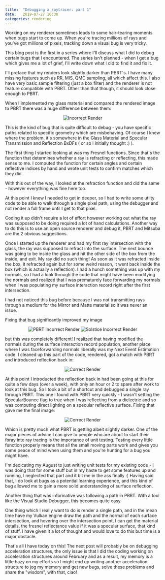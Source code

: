 ```yaml
---
title:  "Debugging a raytracer: part 1"
date:   2019-07-27 10:30
categories: rendering
---
```

Working on my renderer sometimes leads to some hair-tearing moments when bugs start to come up. When you're tracing millions of rays and you've got millions of pixels, tracking down a visual bug is very tricky. 

This blog post is the first in a series where I'll discuss what I did to debug certain bugs that I encountered. The series isn't planned - when I get a bug which gives me a lot of grief, I'll write down what I did to find it and fix it. 

I'll preface that my renders look slightly darker than PBRT's. I have many missing features such as RR, MIS, QMC sampling, all which affect this. I also have very basic sample filtering (just a box filter) and the renderer is not feature compatible with PBRT. Other than that though, it should look close enough to PBRT.

When I implemented my glass material and compared the rendered image to PBRT there was a huge difference between them:

<p align="center">
<img src="{{ site.url }}/assets/posts/debugging_rt_part1/wrongRender.jpg" alt="Incorrect Render">
</p>

This is the kind of bug that is quite difficult to debug - you have specific paths related to specific geometry which are misbehaving. Of course I knew where the problem, it's somewhere in the Glass Material and Specular Transmission and Reflection BxDFs ( or so I initially thought :) ). 

The first thing I started looking at was my Fresnel functions. Since that's the function that determines whether a ray is refracting or reflecting, this made sense to me. I computed the function for certain angles and certain reflective indices by hand and wrote unit tests to confirm matches which they did. 

With this out of the way, I looked at the refraction function and did the same - however everything was fine here too.

At this point I knew I needed to get in deeper, so I had to write some utlity code to be able to walk through a single pixel path, using the debugger and not render a full frame until I get to that pixel.

Coding it up didn't require a lot of effort however working out what the ray was supposed to be doing required a lot of hand calculations. Another way to do this is to use an open source renderer and debug it, PBRT and Mitsuba are the 2 obvious suggestions.

Once I started up the renderer and had my first ray intersection with the glass, the ray was supposed to refract into the surface. The next bounce was going to be inside the glass and hit the other side of the box from the inside, and exit. My ray did no such thing! As soon as it was refracted inside the box, it refracted again but for some weird reason, it went back inside the box (which is actually a reflection). I had a hunch something was up with my normals, so I had a look through the code that might have been modifying the normals and realized that I was prematurely face forwarding my normals when I was populating my surface interaction record right after the first intersection.

I had not noticed this bug before because I was not transmitting rays through a medium for the Mirror and Matte material so it was never an issue. 

Fixing that bug significantly improved my image

<p align="center">
<img src="{{ site.url }}/assets/posts/debugging_rt_part1/cornellBoxPBRTNoReflection.png" alt="PBRT Incorrect Render">
<img src="{{ site.url }}/assets/posts/debugging_rt_part1/cornellGlassWrongNoReflection.png" alt="Solstice Incorrect Render">

</p>
but this was completely different! I realized that having modified the normals during the surface interaction record population, another place where I was faceforwarding normals liberally was my Next Event Estimation code. I cleaned up this part of the code, rendered, got a match with PBRT and introduced reflection back in:

<p align="center">
<img src="{{ site.url }}/assets/posts/debugging_rt_part1/cornellGlassWrongReflectionNoLight.png" alt="Correct Render">
</p>
 
 At this point I introducted the reflection back in had been going at this for quite a few days (over a week), with only an hour or 2 to spare after work to look at this bug. So I took a bit of a shortcut and debugged a single ray through PBRT. This one I found with PBRT very quickly - I wasn't setting the SpecularBounce flag to true when I was reflecting from a dielectric and so was computing direct lighting on a specular reflective surface. Fixing that gave me the final image:

<p align="center">
<img src="{{ site.url }}/assets/posts/debugging_rt_part1/cornellGlass.png" alt="Correct Render">
</p>

Which is pretty much what PBRT is getting albeit slightly darker. 
One of the major pieces of advice I can give to people who are about to start their foray into ray tracing is the importance of unit testing. Testing every little function properly means that all the small moving parts work and gives you some peace of mind when using them and you're hunting for a bug you might have.

I'm dedicating my August to just writing unit tests for my existing code - I was doing that for some stuff but in my haste to get some features up and running, I neglected that part and it bit me in the ass finally :) Having said that, I do look at bugs as a potential learning experience, and this kind of bug allowed me to gain a more solid understanding of surface reflection.

Another thing that was informative was following a path in PBRT. With a tool like the Visual Studio Debugger, this becomes quite easy.

One thing which I really want to do is render a single path, and in the mean time have my Vulkan engine draw the path and the normal of each surface intersection, and hovering over the intersection point, I can get the material details, the fresnel reflectance value if it was a specular surface, that kind of stuff. I have given it a lot of thought and would love to do this but time is a major obstacle.

That's all I have today on this! The next post will probably be on debugging acceleration structures, the only issue is that I did the coding working on acceleration structures around February and as a result, my memory is a little hazy on my efforts so I might end up writing another acceleration structure to jog my memory and get new bugs, solve these problems and share the "wisdom", with that, ciao!

